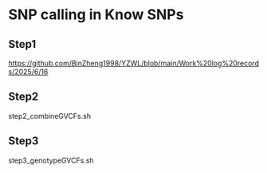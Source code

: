 # SNP calling in Know SNPs
## Step1
https://github.com/BinZheng1998/YZWL/blob/main/Work%20log%20records/2025/6/16
## Step2
step2_combineGVCFs.sh
## Step3
step3_genotypeGVCFs.sh

